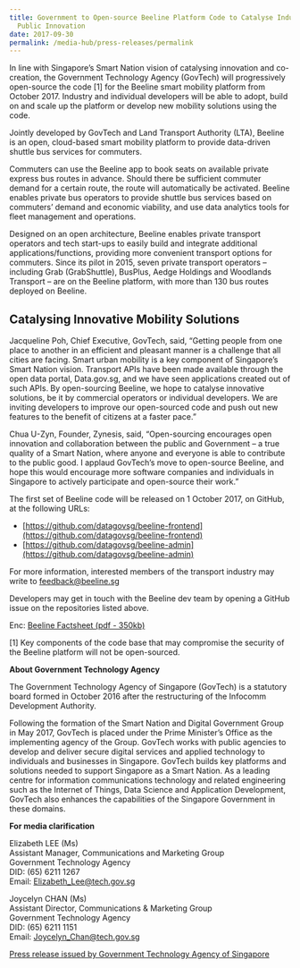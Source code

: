 ```yaml
---
title: Government to Open-source Beeline Platform Code to Catalyse Industry and
  Public Innovation
date: 2017-09-30
permalink: /media-hub/press-releases/permalink
---
```


In line with Singapore’s Smart Nation vision of catalysing innovation and co-creation, the Government Technology Agency (GovTech) will progressively open-source the code [1] for the Beeline smart mobility platform from October 2017. Industry and individual developers will be able to adopt, build on and scale up the platform or develop new mobility solutions using the code.

Jointly developed by GovTech and Land Transport Authority (LTA), Beeline is an open, cloud-based smart mobility platform to provide data-driven shuttle bus services for commuters.

Commuters can use the Beeline app to book seats on available private express bus routes in advance. Should there be sufficient commuter demand for a certain route, the route will automatically be activated. Beeline enables private bus operators to provide shuttle bus services based on commuters’ demand and economic viability, and use data analytics tools for fleet management and operations.

Designed on an open architecture, Beeline enables private transport operators and tech start-ups to easily build and integrate additional applications/functions, providing more convenient transport options for commuters. Since its pilot in 2015, seven private transport operators – including Grab (GrabShuttle), BusPlus, Aedge Holdings and Woodlands Transport – are on the Beeline platform, with more than 130 bus routes deployed on Beeline.

## Catalysing Innovative Mobility Solutions

Jacqueline Poh, Chief Executive, GovTech, said, “Getting people from one place to another in an efficient and pleasant manner is a challenge that all cities are facing. Smart urban mobility is a key component of Singapore’s Smart Nation vision. Transport APIs have been made available through the open data portal, Data.gov.sg, and we have seen applications created out of such APIs. By open-sourcing Beeline, we hope to catalyse innovative solutions, be it by commercial operators or individual developers. We are inviting developers to improve our open-sourced code and push out new features to the benefit of citizens at a faster pace.”

Chua U-Zyn, Founder, Zynesis, said, “Open-sourcing encourages open innovation and collaboration between the public and Government – a true quality of a Smart Nation, where anyone and everyone is able to contribute to the public good. I applaud GovTech’s move to open-source Beeline, and hope this would encourage more software companies and individuals in Singapore to actively participate and open-source their work.”

The first set of Beeline code will be released on 1 October 2017, on GitHub, at the following URLs:

* [https://github.com/datagovsg/beeline-frontend](https://github.com/datagovsg/beeline-frontend)
* [https://github.com/datagovsg/beeline-admin](https://github.com/datagovsg/beeline-admin)

For more information, interested members of the transport industry may write to  [feedback@beeline.sg](mailto:feedback@beeline.sg)

Developers may get in touch with the Beeline dev team by opening a GitHub issue on the repositories listed above.

Enc: [Beeline Factsheet (pdf - 350kb)](/files/press-releases/2017/beeline-factsheet-october-2017.pdf)

[1] Key components of the code base that may compromise the security of the Beeline platform will not be open-sourced.

**About Government Technology Agency**

The Government Technology Agency of Singapore (GovTech) is a statutory board formed in October 2016 after the restructuring of the Infocomm Development Authority.

Following the formation of the Smart Nation and Digital Government Group in May 2017, GovTech is placed under the Prime Minister’s Office as the implementing agency of the Group. GovTech works with public agencies to develop and deliver secure digital services and applied technology to individuals and businesses in Singapore. GovTech builds key platforms and solutions needed to support Singapore as a Smart Nation. As a leading centre for information communications technology and related engineering such as the Internet of Things, Data Science and Application Development, GovTech also enhances the capabilities of the Singapore Government in these domains.

**For media clarification**

Elizabeth LEE (Ms)  
Assistant Manager, Communications and Marketing Group  
Government Technology Agency  
DID: (65) 6211 1267  
Email: [Elizabeth_Lee@tech.gov.sg](mailto:Elizabeth_Lee@tech.gov.sg)  
  
Joycelyn CHAN (Ms)  
Assistant Director, Communications & Marketing Group  
Government Technology Agency  
DID: (65) 6211 1151  
Email: [Joycelyn_Chan@tech.gov.sg](mailto:Joycelyn_Chan@tech.gov.sg)

[Press release issued by Government Technology Agency of Singapore](https://www.tech.gov.sg/media/media-releases/government-to-open-source-beeline-platform-code-to-catalyse-industry-and-public-innovation)